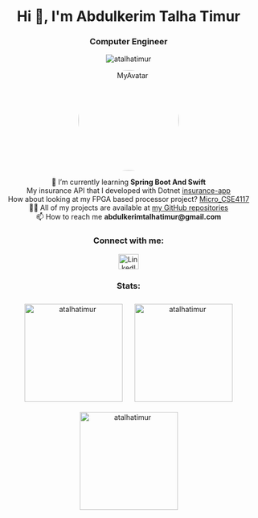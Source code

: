 <h1 align="center">Hi 👋, I'm Abdulkerim Talha Timur</h1>
<h3 align="center">Computer Engineer</h3>

<p align="center"> 
  <img src="https://komarev.com/ghpvc/?username=atalhatimur&label=Profile%20views&color=0e75b6&style=flat" alt="atalhatimur" /> 
</p>

<p align="center">
  <img src="https://github.com/user-attachments/assets/48a314ea-07e1-4a94-b072-f8089275bee2" alt="MyAvatar" width="200" style="border-radius: 50%;"/>
</p>

<div align="center">
  <p>
    🌱 I’m currently learning <b>Spring Boot And Swift</b>
    <br>
    My insurance API that I developed with Dotnet <a href="https://github.com/ATalhaTimur/insurance-app">insurance-app</a>
    <br>
    How about looking at my FPGA based processor project? <a href="https://github.com/ATalhaTimur/Micro_CSE4117">Micro_CSE4117</a>
    <br>
    👨‍💻 All of my projects are available at <a href="https://github.com/ATalhaTimur?tab=repositories">my GitHub repositories</a>
    <br>
    📫 How to reach me <b>abdulkerimtalhatimur@gmail.com</b>
  </p>
</div>

<h3 align="center">Connect with me:</h3>
<p align="center">
  <a href="https://www.linkedin.com/in/abdulkerimtalhatimur/" target="_blank">
    <img align="center" src="https://raw.githubusercontent.com/rahuldkjain/github-profile-readme-generator/master/src/images/icons/Social/linked-in-alt.svg" alt="LinkedIn" height="30" width="40" />
  </a>
</p>

<h3 align="center">Stats:</h3>
<div align="center">
  <img src="https://github-readme-stats.vercel.app/api/top-langs?username=atalhatimur&show_icons=true&locale=en&layout=compact" alt="atalhatimur" style="height: 195px; margin: 10px;" />
  <img src="https://github-readme-stats.vercel.app/api?username=atalhatimur&show_icons=true&locale=en" alt="atalhatimur" style="height: 195px; margin: 10px;" />
  <img src="https://github-readme-streak-stats.herokuapp.com/?user=atalhatimur&" alt="atalhatimur" style="height: 195px; margin: 10px;" />
</div>
